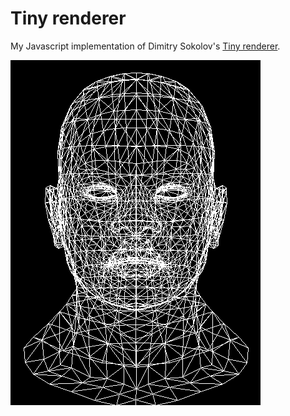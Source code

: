 
# Tiny renderer

My Javascript implementation of Dimitry Sokolov's [Tiny renderer](https://github.com/ssloy/tinyrenderer).

![head](screenshots/20181101-0000.png)
